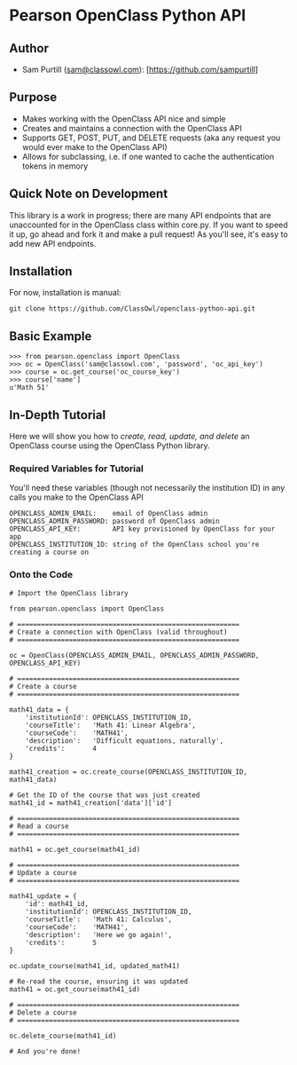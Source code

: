 Pearson OpenClass Python API
===

Author
---
* Sam Purtill (sam@classowl.com): [https://github.com/sampurtill]

Purpose
----
* Makes working with the OpenClass API nice and simple
* Creates and maintains a connection with the OpenClass API
* Supports GET, POST, PUT, and DELETE requests (aka any request you would ever make to the OpenClass API)
* Allows for subclassing, i.e. if one wanted to cache the authentication tokens in memory 

Quick Note on Development
---
This library is a work in progress; there are many API endpoints that are unaccounted for in the OpenClass class within core.py. If you want to speed it up, go ahead and fork it and make a pull request! As you'll see, it's easy to add new API endpoints.

Installation
---

For now, installation is manual:

```
git clone https://github.com/ClassOwl/openclass-python-api.git
```

Basic Example
---

```
>>> from pearson.openclass import OpenClass
>>> oc = OpenClass('sam@classowl.com', 'password', 'oc_api_key')
>>> course = oc.get_course('oc_course_key')
>>> course['name']
u'Math 51'
```

In-Depth Tutorial
---

Here we will show you how to _create, read, update, and delete_ an OpenClass course using the OpenClass Python library.

### Required Variables for Tutorial

You'll need these variables (though not necessarily the institution ID) in any calls you make to the OpenClass API

```
OPENCLASS_ADMIN_EMAIL:    email of OpenClass admin
OPENCLASS_ADMIN_PASSWORD: password of OpenClass admin
OPENCLASS_API_KEY:        API key provisioned by OpenClass for your app
OPENCLASS_INSTITUTION_ID: string of the OpenClass school you're creating a course on
```

### Onto the Code

```
# Import the OpenClass library

from pearson.openclass import OpenClass

# ========================================================
# Create a connection with OpenClass (valid throughout)
# ========================================================

oc = OpenClass(OPENCLASS_ADMIN_EMAIL, OPENCLASS_ADMIN_PASSWORD, OPENCLASS_API_KEY)

# ========================================================
# Create a course
# ========================================================

math41_data = {
	'institutionId': OPENCLASS_INSTITUTION_ID,
	'courseTitle':   'Math 41: Linear Algebra',
	'courseCode':    'MATH41',
	'description':   'Difficult equations, naturally',
	'credits':       4
}

math41_creation = oc.create_course(OPENCLASS_INSTITUTION_ID, math41_data)

# Get the ID of the course that was just created
math41_id = math41_creation['data']['id']

# ========================================================
# Read a course
# ========================================================

math41 = oc.get_course(math41_id)

# ========================================================
# Update a course
# ========================================================

math41_update = {
	'id': math41_id,
	'institutionId': OPENCLASS_INSTITUTION_ID,
	'courseTitle':   'Math 41: Calculus',
	'courseCode':    'MATH41',
	'description':   'Here we go again!',
	'credits':       5
}

oc.update_course(math41_id, updated_math41)

# Re-read the course, ensuring it was updated
math41 = oc.get_course(math41_id)

# ========================================================
# Delete a course
# ========================================================

oc.delete_course(math41_id)

# And you're done!
```
